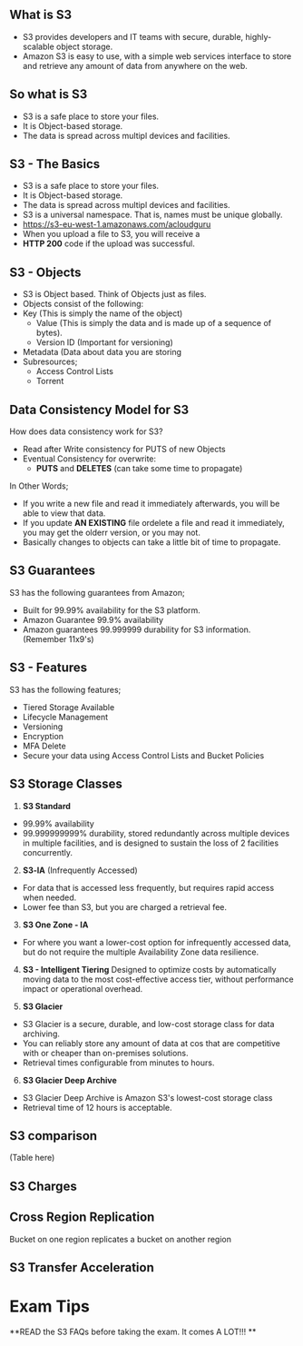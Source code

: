 ## What is S3
* S3 provides developers and IT teams with secure, durable, highly-scalable object storage. 
* Amazon S3 is easy to use, with a simple web services interface to store and retrieve any amount of data from anywhere on the web. 

## So what is S3
* S3 is a safe place to store your files. 
* It is Object-based storage. 
* The data is spread across multipl devices and facilities. 

## S3 - The Basics
* S3 is a safe place to store your files. 
* It is Object-based storage. 
* The data is spread across multipl devices and facilities. 
* S3 is a universal namespace. That is, names must be unique globally. 
* https://s3-eu-west-1.amazonaws.com/acloudguru 
* When you upload a file to S3, you will receive a 
* **HTTP 200** code if the upload was successful. 

## S3 - Objects
* S3 is Object based. Think of Objects just as files. 
* Objects consist of the following: 
* Key (This is simply the name of the object) 
  *  Value (This is simply the data and is made up of a sequence of bytes). 
  * Version ID (Important for versioning) 
* Metadata (Data about data you are storing 
* Subresources; 
  * Access Control Lists 
  * Torrent 


## Data Consistency Model for S3
How does data consistency work for S3? 
* Read after Write consistency for PUTS of new Objects 
* Eventual Consistency for overwrite: 
  * **PUTS** and **DELETES** (can take some time to propagate) 

In Other Words; 
* If you write a new file and read it immediately afterwards, you will be able to view that data. 
* If you update **AN EXISTING** file ordelete a file and read it immediately, you may get the olderr version, or you may not. 
* Basically changes to objects can take a little bit of time to propagate. 


## S3 Guarantees
S3 has the following guarantees from Amazon; 
* Built for 99.99% availability for the S3 platform. 
* Amazon Guarantee 99.9% availability 
* Amazon guarantees 99.999999 durability for S3 information. (Remember 11x9's) 


## S3 - Features
S3 has the following features; 
* Tiered Storage Available 
* Lifecycle Management 
* Versioning 
* Encryption 
* MFA Delete 
* Secure your data using Access Control Lists and Bucket Policies 


## S3 Storage Classes
1. **S3 Standard**  
* 99.99% availability 
* 99.999999999% durability, stored redundantly across multiple devices in multiple facilities, and is designed to sustain the loss of 2 facilities concurrently. 

2. **S3-lA** (Infrequently Accessed)
* For data that is accessed less frequently, but requires rapid access when needed. 
* Lower fee than S3, but you are charged a retrieval fee. 

3. **S3 One Zone - IA** 
* For where you want a lower-cost option for infrequently accessed data, but do not require the multiple Availability Zone data resilience. 

4. **S3 - Intelligent Tiering** 
Designed to optimize costs by automatically moving data to the most cost-effective access tier, without performance impact or operational overhead. 

5. **S3 Glacier** 
* S3 Glacier is a secure, durable, and low-cost storage class for data archiving. 
* You can reliably store any amount of data at cos that are competitive with or cheaper than on-premises solutions. 
* Retrieval times configurable from minutes to hours. 

6. **S3 Glacier Deep Archive** 
* S3 Glacier Deep Archive is Amazon S3's lowest-cost storage class 
* Retrieval time of 12 hours is acceptable. 


## S3 comparison
(Table here)


## S3 Charges

## Cross Region Replication
Bucket on one region replicates a bucket on another region

## S3 Transfer Acceleration

# Exam Tips

**READ the S3 FAQs before taking the exam.  It comes A LOT!!! **






